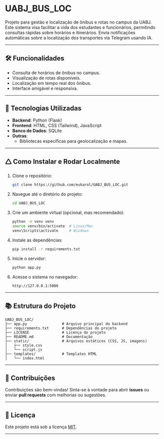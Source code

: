 # UABJ_BUS_LOC

Projeto para gestão e localização de ônibus e rotas no campus da UABJ. Este sistema visa facilitar a vida dos estudantes e funcionários, permitindo consultas rápidas sobre horários e itinerários. Envia notificações automáticas sobre a localização dos transportes via Telegram usando IA.

---

## 🛠️ Funcionalidades

- Consulta de horários de ônibus no campus.
- Visualização de rotas disponíveis.
- Localização em tempo real dos ônibus.
- Interface amigável e responsiva.

---

## 🚀 Tecnologias Utilizadas

- **Backend**: Python (Flask)
- **Frontend**: HTML, CSS (Tailwind), JavaScript
- **Banco de Dados**: SQLite
- **Outras**:
  - Bibliotecas específicas para geolocalização e mapas.

---

## 🛆 Como Instalar e Rodar Localmente

1. Clone o repositório:
   ```bash
   git clone https://github.com/eukarol/UABJ_BUS_LOC.git
   ```
2. Navegue até o diretório do projeto:
   ```bash
   cd UABJ_BUS_LOC
   ```
3. Crie um ambiente virtual (opcional, mas recomendado):
   ```bash
   python -m venv venv
   source venv/bin/activate  # Linux/Mac
   venv\Scripts\activate     # Windows
   ```
4. Instale as dependências:
   ```bash
   pip install -r requirements.txt
   ```
5. Inicie o servidor:
   ```bash
   python app.py
   ```
6. Acesse o sistema no navegador:
   ```
   http://127.0.0.1:5000
   ```

---

## 📚 Estrutura do Projeto

```
UABJ_BUS_LOC/
├── app.py                # Arquivo principal do backend
├── requirements.txt      # Dependências do projeto
├── LICENSE               # Licença do projeto
├── README.md             # Documentação
├── static/               # Arquivos estáticos (CSS, JS, imagens)
│   ├── style.css
│   └── script.js
├── templates/            # Templates HTML
│   └── index.html
```

---

## 🤝 Contribuições

Contribuições são bem-vindas! Sinta-se à vontade para abrir **issues** ou enviar **pull requests** com melhorias ou sugestões.

---

## 📄 Licença

Este projeto está sob a licença [MIT](LICENSE).

---

